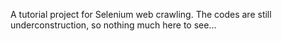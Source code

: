 A tutorial project for Selenium web crawling.
The codes are still underconstruction, so nothing much here to see...
